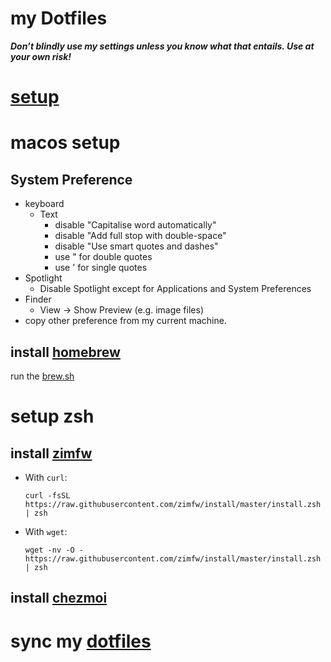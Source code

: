 # my Dotfiles
***Don’t blindly use my settings unless you know what that entails. Use at your own risk!***

# [setup](./setup.sh)

# macos setup
## System Preference 
* keyboard
  * Text
    * disable "Capitalise word automatically"
    * disable "Add full stop with double-space"
    * disable "Use smart quotes and dashes"
    * use " for double quotes
    * use ' for single quotes
* Spotlight
  * Disable Spotlight except for Applications and System Preferences
* Finder
  * View -> Show Preview (e.g. image files)
* copy other preference from my current machine.

## install [homebrew](https://brew.sh/)
  run the [brew.sh](./brew.sh)


# setup zsh
## install [zimfw](https://github.com/zimfw/zimfw)
* With `curl`:

      curl -fsSL https://raw.githubusercontent.com/zimfw/install/master/install.zsh | zsh

* With `wget`:

      wget -nv -O - https://raw.githubusercontent.com/zimfw/install/master/install.zsh | zsh

## install [chezmoi](https://www.chezmoi.io/install/)

# sync my [dotfiles](https://github.com/sunnytower/dotfiles)
